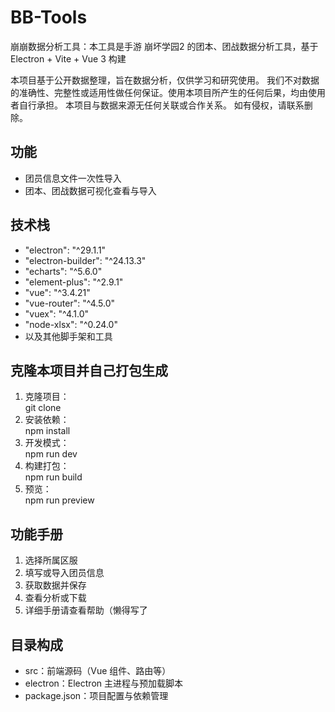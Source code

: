 # BB-Tools
崩崩数据分析工具：本工具是手游 崩坏学园2 的团本、团战数据分析工具，基于 Electron + Vite + Vue 3 构建

本项目基于公开数据整理，旨在数据分析，仅供学习和研究使用。
我们不对数据的准确性、完整性或适用性做任何保证。使用本项目所产生的任何后果，均由使用者自行承担。
本项目与数据来源无任何关联或合作关系。
如有侵权，请联系删除。

## 功能
- 团员信息文件一次性导入
- 团本、团战数据可视化查看与导入

## 技术栈
- "electron": "^29.1.1"  
- "electron-builder": "^24.13.3"  
- "echarts": "^5.6.0"  
- "element-plus": "^2.9.1"  
- "vue": "^3.4.21"  
- "vue-router": "^4.5.0"  
- "vuex": "^4.1.0"  
- "node-xlsx": "^0.24.0"
- 以及其他脚手架和工具

## 克隆本项目并自己打包生成
1. 克隆项目：  
   git clone
2. 安装依赖：  
   npm install
3. 开发模式：  
   npm run dev
4. 构建打包：  
   npm run build
5. 预览：  
   npm run preview

## 功能手册
1. 选择所属区服
2. 填写或导入团员信息
3. 获取数据并保存
4. 查看分析或下载
5. 详细手册请查看帮助（懒得写了

## 目录构成
- src：前端源码（Vue 组件、路由等）
- electron：Electron 主进程与预加载脚本
- package.json：项目配置与依赖管理
